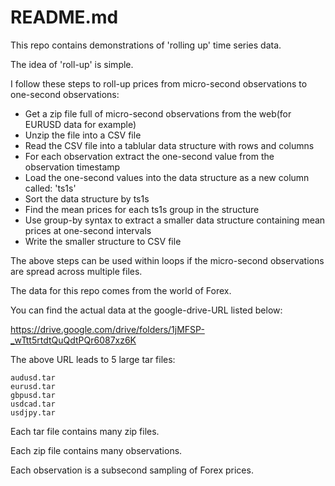# README.md

This repo contains demonstrations of 'rolling up' time series data.

The idea of 'roll-up' is simple.

I follow these steps to roll-up prices from micro-second observations to one-second observations:

* Get a zip file full of micro-second observations from the web(for EURUSD data for example)
* Unzip the file into a CSV file
* Read the CSV file into a tablular data structure with rows and columns
* For each observation extract the one-second value from the observation timestamp
* Load the one-second values into the data structure as a new column called: 'ts1s'
* Sort the data structure by ts1s
* Find the mean prices for each ts1s group in the structure
* Use group-by syntax to extract a smaller data structure containing mean prices at one-second intervals
* Write the smaller structure to CSV file

The above steps can be used within loops if the micro-second observations are spread across multiple files.

The data for this repo comes from the world of Forex.

You can find the actual data at the google-drive-URL listed below:

https://drive.google.com/drive/folders/1jMFSP-_wTtt5rtdtQuQdtPQr6087xz6K

The above URL leads to 5 large tar files:

    audusd.tar
    eurusd.tar
    gbpusd.tar
    usdcad.tar
    usdjpy.tar

Each tar file contains many zip files.

Each zip file contains many observations.

Each observation is a subsecond sampling of Forex prices.
